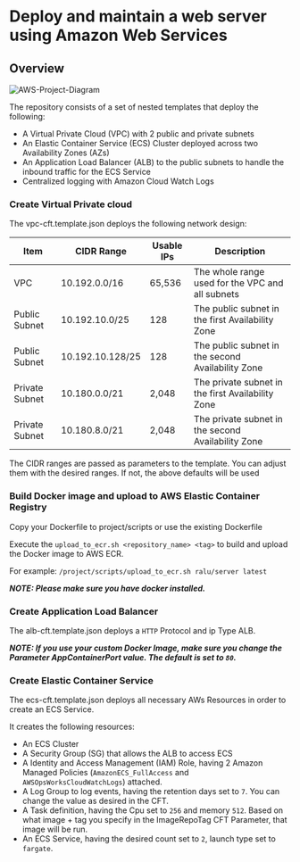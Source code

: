 # Deploy and maintain a web server using Amazon Web Services

## Overview
![AWS-Project-Diagram](https://github.com/ralucabumb21/project-ecs/assets/50323787/bf414ef0-1b32-4264-9ab4-f916880df271)


The repository consists of a set of nested templates that deploy the following:
- A Virtual Private Cloud (VPC) with 2 public and private subnets
- An Elastic Container Service (ECS) Cluster deployed across two Availability Zones (AZs)
- An Application Load Balancer (ALB) to the public subnets to handle the inbound traffic for the ECS Service
- Centralized logging with Amazon Cloud Watch Logs


### Create Virtual Private cloud
The vpc-cft.template.json deploys the following network design:

| Item | CIDR Range | Usable IPs | Description |
| --- | --- | --- | --- |
| VPC | 10.192.0.0/16 | 65,536 | The whole range used for the VPC and all subnets |
| Public Subnet | 10.192.10.0/25 | 128 | The public subnet in the first Availability Zone |
| Public Subnet | 10.192.10.128/25 | 128 | The public subnet in the second Availability Zone |
| Private Subnet | 10.180.0.0/21 | 2,048 | The private subnet in the first Availability Zone |
| Private Subnet | 10.180.8.0/21 | 2,048 | The private subnet in the second Availability Zone |

The CIDR ranges are passed as parameters to the template.
You can adjust them with the desired ranges. If not, the above defaults will be used

### Build Docker image and upload to AWS Elastic Container Registry
Copy your Dockerfile to project/scripts or use the existing Dockerfile

Execute the `upload_to_ecr.sh <repository_name> <tag>` to build and upload the Docker image to AWS ECR.
 
For example:
```/project/scripts/upload_to_ecr.sh ralu/server latest```

***NOTE: Please make sure you have docker installed.***

### Create Application Load Balancer
The alb-cft.template.json deploys a `HTTP` Protocol and ip Type ALB.


***NOTE: If you use your custom Docker Image, make sure you change the Parameter AppContainerPort value.
The default is set to `80`.***


### Create Elastic Container Service
The ecs-cft.template.json deploys all necessary AWs Resources in order to create an ECS Service.

It creates the following resources:
- An ECS Cluster
- A Security Group (SG) that allows the ALB to access ECS
- A Identity and Access Management (IAM) Role, having 2 Amazon Managed Policies (`AmazonECS_FullAccess` and `AWSOpsWorksCloudWatchLogs`) attached.
- A Log Group to log events, having the retention days set to `7`. You can change the value as desired in the CFT.
- A Task definition, having the Cpu set to `256` and memory `512`. Based on what image + tag you specify in the ImageRepoTag CFT Parameter, that image will be run.
- An ECS Service, having the desired count set to `2`, launch type set to `fargate`.
